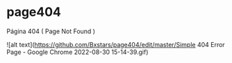 # page404

Página 404 ( Page Not Found )

![alt text](https://github.com/Bxstars/page404/edit/master/Simple 404 Error Page - Google Chrome 2022-08-30 15-14-39.gif)
